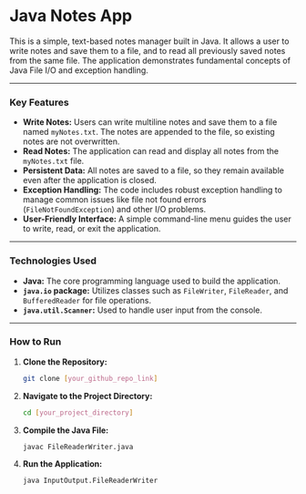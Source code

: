 # Java Notes App

This is a simple, text-based notes manager built in Java. It allows a user to write notes and save them to a file, and to read all previously saved notes from the same file. The application demonstrates fundamental concepts of Java File I/O and exception handling.

---

### Key Features

* **Write Notes:** Users can write multiline notes and save them to a file named `myNotes.txt`. The notes are appended to the file, so existing notes are not overwritten.
* **Read Notes:** The application can read and display all notes from the `myNotes.txt` file.
* **Persistent Data:** All notes are saved to a file, so they remain available even after the application is closed.
* **Exception Handling:** The code includes robust exception handling to manage common issues like file not found errors (`FileNotFoundException`) and other I/O problems.
* **User-Friendly Interface:** A simple command-line menu guides the user to write, read, or exit the application.

---

### Technologies Used

* **Java:** The core programming language used to build the application.
* **`java.io` package:** Utilizes classes such as `FileWriter`, `FileReader`, and `BufferedReader` for file operations.
* **`java.util.Scanner`:** Used to handle user input from the console.

---

### How to Run

1.  **Clone the Repository:**
    ```bash
    git clone [your_github_repo_link]
    ```

2.  **Navigate to the Project Directory:**
    ```bash
    cd [your_project_directory]
    ```

3.  **Compile the Java File:**
    ```bash
    javac FileReaderWriter.java
    ```

4.  **Run the Application:**
    ```bash
    java InputOutput.FileReaderWriter
    ```
